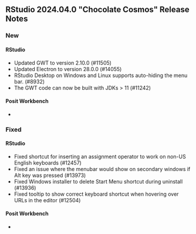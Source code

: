 ## RStudio 2024.04.0 "Chocolate Cosmos" Release Notes

### New
#### RStudio
- Updated GWT to version 2.10.0 (#11505)
- Updated Electron to version 28.0.0 (#14055)
- RStudio Desktop on Windows and Linux supports auto-hiding the menu bar. (#8932)
- The GWT code can now be built with JDKs > 11 (#11242)

#### Posit Workbench
-

### Fixed
#### RStudio
- Fixed shortcut for inserting an assignment operator to work on non-US English keyboards (#12457)
- Fixed an issue where the menubar would show on secondary windows if Alt key was pressed (#13973)
- Fixed Windows installer to delete Start Menu shortcut during uninstall (#13936)
- Fixed tooltip to show correct keyboard shortcut when hovering over URLs in the editor (#12504)

#### Posit Workbench
-
